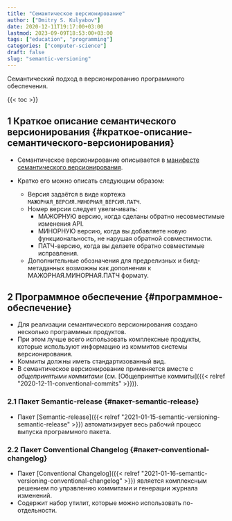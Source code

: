 ```yaml
---
title: "Семантическое версионирование"
author: ["Dmitry S. Kulyabov"]
date: 2020-12-11T19:17:00+03:00
lastmod: 2023-09-09T18:53:00+03:00
tags: ["education", "programming"]
categories: ["computer-science"]
draft: false
slug: "semantic-versioning"
---
```


Семантический подход в версионированию программного обеспечения.

<!--more-->

{{< toc >}}


## <span class="section-num">1</span> Краткое описание семантического версионирования {#краткое-описание-семантического-версионирования}

-   Семантическое версионирование описывается в [манифесте семантического версионирования](https://semver.org/lang/ru/).

-   Кратко его можно описать следующим образом:
    -   Версия задаётся в виде кортежа `МАЖОРНАЯ_ВЕРСИЯ.МИНОРНАЯ_ВЕРСИЯ.ПАТЧ`.
    -   Номер версии следует увеличивать:
        -   МАЖОРНУЮ версию, когда сделаны обратно несовместимые изменения API.
        -   МИНОРНУЮ версию, когда вы добавляете новую функциональность, не нарушая обратной совместимости.
        -   ПАТЧ-версию, когда вы делаете обратно совместимые исправления.
    -   Дополнительные обозначения для предрелизных и билд-метаданных возможны как дополнения к МАЖОРНАЯ.МИНОРНАЯ.ПАТЧ формату.


## <span class="section-num">2</span> Программное обеспечение {#программное-обеспечение}

-   Для реализации семантического версионирования создано несколько программных продуктов.
-   При этом лучше всего использовать комплексные продукты, которые используют информацию из коммитов системы версионирования.
-   Коммиты должны иметь стандартизованный вид.
-   В семантическое версионирование применяется вместе с _общепринятыми коммитами_ (см. [Общепринятые коммиты]({{< relref "2020-12-11-conventional-commits" >}})).


### <span class="section-num">2.1</span> Пакет Semantic-release {#пакет-semantic-release}

-   Пакет [Semantic-release]({{< relref "2021-01-15-semantic-versioning-semantic-release" >}}) автоматизирует весь рабочий процесс выпуска программного пакета.


### <span class="section-num">2.2</span> Пакет Conventional Changelog {#пакет-conventional-changelog}

-   Пакет [Conventional Changelog]({{< relref "2021-01-16-semantic-versioning-conventional-changelog" >}}) является комплексным решением по управлению коммитами и генерации журнала изменений.
-   Содержит набор утилит, которые можно использовать по-отдельности.
